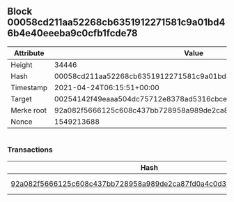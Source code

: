 ## Block 00058cd211aa52268cb6351912271581c9a01bd46b4e40eeeba9c0cfb1fcde78

Attribute | Value
--- | ---
Height | 34446
Hash | 00058cd211aa52268cb6351912271581c9a01bd46b4e40eeeba9c0cfb1fcde78
Timestamp | 2021-04-24T06:15:51+00:00
Target | 00254142f49eaaa504dc75712e8378ad5316cbcead634704b3734b6271167cc4
Merke root | 92a082f5666125c608c437bb728958a989de2ca87fd0a4c0d35e677d99e66c60
Nonce | 1549213688

```

```

### Transactions

Hash | Amount
--- | ---
[92a082f5666125c608c437bb728958a989de2ca87fd0a4c0d35e677d99e66c60](92a082f5666125c608c437bb728958a989de2ca87fd0a4c0d35e677d99e66c60.md) | 10.00000000 SKEPTI 
